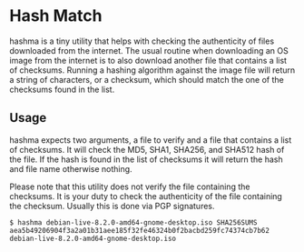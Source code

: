 # Hash Match

hashma is a tiny utility that helps with checking the authenticity of
files downloaded from the internet. The usual routine when downloading
an OS image from the internet is to also download another file that
contains a list of checksums. Running a hashing algorithm against the
image file will return a string of characters, or a checksum, which
should match the one of the checksums found in the list.

## Usage

hashma expects two arguments, a file to verify and a file that
contains a list of checksums. It will check the MD5, SHA1, SHA256, and
SHA512 hash of the file. If the hash is found in the list of checksums
it will return the hash and file name otherwise nothing.

Please note that this utility does not verify the file containing the
checksums. It is your duty to check the authenticity of the file
containing the checksum. Usually this is done via PGP signatures.


```
$ hashma debian-live-8.2.0-amd64-gnome-desktop.iso SHA256SUMS
aea5b49206904f3a2a01b31aee185f32fe46324b0f2bacbd259fc74374cb7b62  debian-live-8.2.0-amd64-gnome-desktop.iso
```



